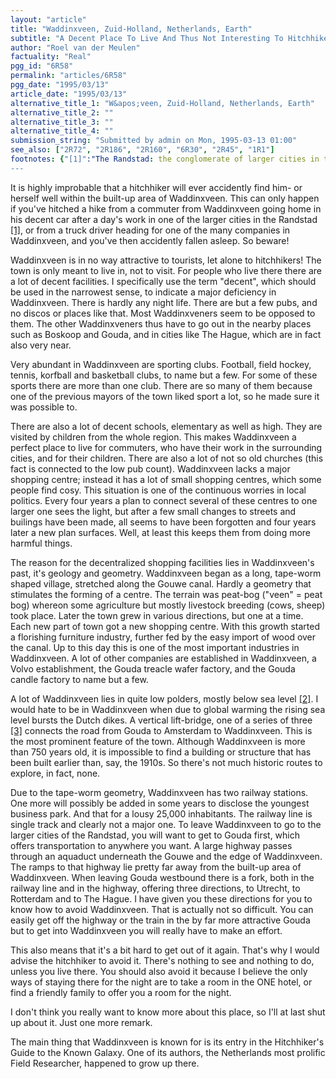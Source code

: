 ```yaml
---
layout: "article"
title: "Waddinxveen, Zuid-Holland, Netherlands, Earth"
subtitle: "A Decent Place To Live And Thus Not Interesting To Hitchhikers"
author: "Roel van der Meulen"
factuality: "Real"
pgg_id: "6R58"
permalink: "articles/6R58"
pgg_date: "1995/03/13"
article_date: "1995/03/13"
alternative_title_1: "W&apos;veen, Zuid-Holland, Netherlands, Earth"
alternative_title_2: ""
alternative_title_3: ""
alternative_title_4: ""
submission_string: "Submitted by admin on Mon, 1995-03-13 01:00"
see_also: ["2R72", "2R186", "2R160", "6R30", "2R45", "1R1"]
footnotes: {"[1]":"The Randstad: the conglomerate of larger cities in the mid-west of the Netherlands: Rotterdam, Delft, The Hague, Zoetermeer, Gouda, Leiden. Don't be surprized when this actually becomes ONE city in twenty years or so.","[2]":"Most of the Netherlands (the name is indicates it) lies beneath sea level.","[3]":"The two other verticle lift-bridge are in the more northern Boskoop and Alphen aan den Rijn."}
---
```

<div>
<p>It is highly improbable that a hitchhiker will ever accidently find him- or herself well within the built-up area of Waddinxveen. This can only happen if you've hitched a hike from a commuter from Waddinxveen going home in his decent car after a day's work in one of the larger cities in the Randstad <a href="#footnotes.1" class="footnote-link">[1]</a>, or from a truck driver heading for one of the many companies in Waddinxveen, and you've then accidently fallen asleep. So beware!</p>
<p>Waddinxveen is in no way attractive to tourists, let alone to hitchhikers! The town is only meant to live in, not to visit. For people who live there there are a lot of decent facilities. I specifically use the term "decent", which should be used in the narrowest sense, to indicate a major deficiency in Waddinxveen. There is hardly any night life. There are but a few pubs, and no discos or places like that. Most Waddinxveners seem to be opposed to them. The other Waddinxveners thus have to go out in the nearby places such as Boskoop and Gouda, and in cities like The Hague, which are in fact also very near.</p>
<p>Very abundant in Waddinxveen are sporting clubs. Football, field hockey, tennis, korfball and basketball clubs, to name but a few. For some of these sports there are more than one club. There are so many of them because one of the previous mayors of the town liked sport a lot, so he made sure it was possible to.</p>
<p>There are also a lot of decent schools, elementary as well as high. They are visited by children from the whole region. This makes Waddinxveen a perfect place to live for commuters, who have their work in the surrounding cities, and for their children. There are also a lot of not so old churches (this fact is connected to the low pub count). Waddinxveen lacks a major shopping centre; instead it has a lot of small shopping centres, which some people find cosy. This situation is one of the continuous worries in local politics. Every four years a plan to connect several of these centres to one larger one sees the light, but after a few small changes to streets and builings have been made, all seems to have been forgotten and four years later a new plan surfaces. Well, at least this keeps them from doing more harmful things.</p>
<p>The reason for the decentralized shopping facilities lies in Waddinxveen's past, it's geology and geometry. Waddinxveen began as a long, tape-worm shaped village, stretched along the Gouwe canal. Hardly a geometry that stimulates the forming of a centre. The terrain was peat-bog ("veen" = peat bog) whereon some agriculture but mostly livestock breeding (cows, sheep) took place. Later the town grew in various directions, but one at a time. Each new part of town got a new shopping centre. With this growth started a florishing furniture industry, further fed by the easy import of wood over the canal. Up to this day this is one of the most important industries in Waddinxveen. A lot of other companies are established in Waddinxveen, a Volvo establishment, the Gouda treacle wafer factory, and the Gouda candle factory to name but a few.</p>
<p>A lot of Waddinxveen lies in quite low polders, mostly below sea level <a href="#footnotes.2" class="footnote-link">[2]</a>. I would hate to be in Waddinxveen when due to global warming the rising sea level bursts the Dutch dikes. A vertical lift-bridge, one of a series of three <a href="#footnotes.3" class="footnote-link">[3]</a> connects the road from Gouda to Amsterdam to Waddinxveen. This is the most prominent feature of the town. Although Waddinxveen is more than 750 years old, it is impossible to find a building or structure that has been built earlier than, say, the 1910s. So there's not much historic routes to explore, in fact, none.</p>
<p>Due to the tape-worm geometry, Waddinxveen has two railway stations. One more will possibly be added in some years to disclose the youngest business park. And that for a lousy 25,000 inhabitants. The railway line is single track and clearly not a major one. To leave Waddinxveen to go to the larger cities of the Randstad, you will want to get to Gouda first, which offers transportation to anywhere you want. A large highway passes through an aquaduct underneath the Gouwe and the edge of Waddinxveen. The ramps to that highway lie pretty far away from the built-up area of Waddinxveen. When leaving Gouda westbound there is a fork, both in the railway line and in the highway, offering three directions, to Utrecht, to Rotterdam and to The Hague. I have given you these directions for you to know how to avoid Waddinxveen. That is actually not so difficult. You can easily get off the highway or the train in the by far more attractive Gouda but to get into Waddinxveen you will really have to make an effort.</p>
<p>This also means that it's a bit hard to get out of it again. That's why I would advise the hitchhiker to avoid it. There's nothing to see and nothing to do, unless you live there. You should also avoid it because I believe the only ways of staying there for the night are to take a room in the ONE hotel, or find a friendly family to offer you a room for the night.</p>
<p>I don't think you really want to know more about this place, so I'll at last shut up about it. Just one more remark.</p>
<p>The main thing that Waddinxveen is known for is its entry in the Hitchhiker's Guide to the Known Galaxy. One of its authors, the Netherlands most prolific Field Researcher, happened to grow up there.</p>
</div>

